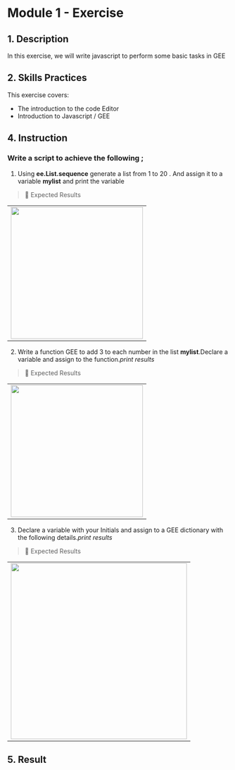 # Module 1 - Exercise 

## 1. Description

In this exercise, we will write javascript  to perform some basic tasks in GEE  



## 2. Skills Practices

This exercise covers:

- The introduction to the code  Editor
- Introduction to Javascript / GEE 



## 4. Instruction
### Write a script to achieve the following ;
1. Using **ee.List.sequence** generate a list from 1 to 20 . And assign it to a variable  **mylist**  and print  the variable

> :pushpin: Expected Results <br>

<table style="border: 0;">
  <tr> 
    <td vlign="center" style="border: 0;"><img src="https://github.com/ernest19/SNV/blob/main/img/exercise/mod1_q1.png" width="300"></td>
  </tr>
</table>

2. Write a function GEE to  add 3 to each number in the list **mylist**.Declare a variable and assign to the function._print results_

> :pushpin: Expected Results <br>

<table style="border: 0;">
  <tr> 
    <td vlign="center" style="border: 0;"><img src="https://github.com/ernest19/SNV/blob/main/img/exercise/mod1_q2.png" width="300"></td>
  </tr>
</table>


3. Declare a variable with your Initials  and assign to a GEE dictionary  with the following details._print results_

> :pushpin: Expected Results <br>

<table style="border: 0;">
  <tr> 
    <td vlign="center" style="border: 0;"><img src="https://github.com/ernest19/SNV/blob/main/img/exercise/mod1_q3.png" width="400"></td>
  </tr>
</table>






## 5. Result

